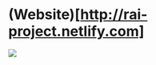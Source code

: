 # (Website)[http://rai-project.netlify.com]

[![](https://www.netlify.com/img/global/badges/netlify-color-bg.svg)](http://rai-project.netlify.com)